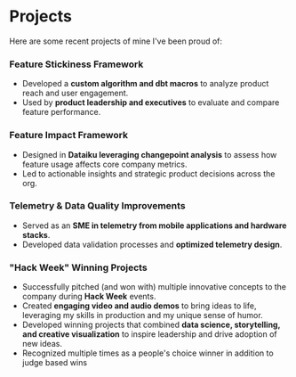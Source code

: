 # Projects

Here are some recent projects of mine I've been proud of:

### Feature Stickiness Framework
- Developed a **custom algorithm and dbt macros** to analyze product reach and user engagement.
- Used by **product leadership and executives** to evaluate and compare feature performance.

### Feature Impact Framework
- Designed in **Dataiku leveraging changepoint analysis** to assess how feature usage affects core company metrics.
- Led to actionable insights and strategic product decisions across the org.

### Telemetry & Data Quality Improvements
- Served as an **SME in telemetry from mobile applications and hardware stacks**.
- Developed data validation processes and **optimized telemetry design**.

### "Hack Week" Winning Projects
- Successfully pitched (and won with) multiple innovative concepts to the company during **Hack Week** events.
- Created **engaging video and audio demos** to bring ideas to life, leveraging my skills in production and my unique sense of humor.
- Developed winning projects that combined **data science, storytelling, and creative visualization** to inspire leadership and drive adoption of new ideas.
- Recognized multiple times as a people's choice winner in addition to judge based wins
